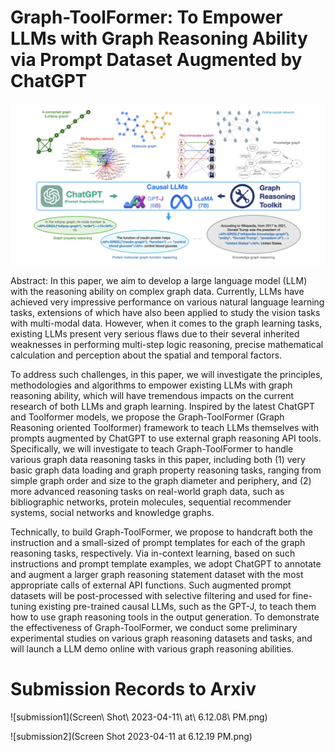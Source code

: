 # Graph-ToolFormer: To Empower LLMs with Graph Reasoning Ability via Prompt Dataset Augmented by ChatGPT

![framework](./framework.png)

Abstract: In this paper, we aim to develop a large language model (LLM) with the reasoning ability on complex graph data. Currently, LLMs have achieved very impressive performance on various natural language learning tasks, extensions of which have also been applied to study the vision tasks with multi-modal data. However, when it comes to the graph learning tasks, existing LLMs present very serious flaws due to their several inherited weaknesses in performing multi-step logic reasoning, precise mathematical calculation and perception about the spatial and temporal factors.

To address such challenges, in this paper, we will investigate the principles, methodologies and algorithms to empower existing LLMs with graph reasoning ability, which will have tremendous impacts on the current research of both LLMs and graph learning. Inspired by the latest ChatGPT and Toolformer models, we propose the Graph-ToolFormer (Graph Reasoning oriented Toolformer) framework to teach LLMs themselves with prompts augmented by ChatGPT to use external graph reasoning API tools. Specifically, we will investigate to teach Graph-ToolFormer to handle various graph data reasoning tasks in this paper, including both (1) very basic graph data loading and graph property reasoning tasks, ranging from simple graph order and size to the graph diameter and periphery, and (2) more advanced reasoning tasks on real-world graph data, such as bibliographic networks, protein molecules, sequential recommender systems, social networks and knowledge graphs. 

Technically, to build Graph-ToolFormer, we propose to handcraft both the instruction and a small-sized of prompt templates for each of the graph reasoning tasks, respectively. Via in-context learning, based on such instructions and prompt template examples, we adopt ChatGPT to annotate and augment a larger graph reasoning statement dataset with the most appropriate calls of external API functions. Such augmented prompt datasets will be post-processed with selective filtering and used for fine-tuning existing pre-trained causal LLMs, such as the GPT-J, to teach them how to use graph reasoning tools in the output generation. To demonstrate the effectiveness of Graph-ToolFormer, we conduct some preliminary experimental studies on various graph reasoning datasets and tasks, and will launch a LLM demo online with various graph reasoning abilities.

# Submission Records to Arxiv

![submission1](Screen\ Shot\ 2023-04-11\ at\ 6.12.08\ PM.png)

![submission2](Screen Shot 2023-04-11 at 6.12.19 PM.png)

